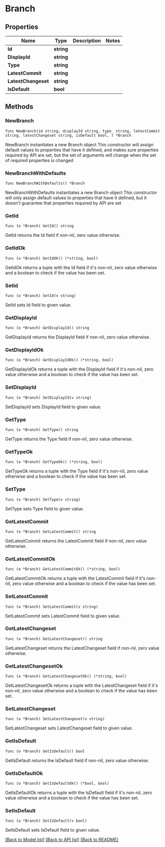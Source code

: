 # Branch

## Properties

Name | Type | Description | Notes
------------ | ------------- | ------------- | -------------
**Id** | **string** |  | 
**DisplayId** | **string** |  | 
**Type** | **string** |  | 
**LatestCommit** | **string** |  | 
**LatestChangeset** | **string** |  | 
**IsDefault** | **bool** |  | 

## Methods

### NewBranch

`func NewBranch(id string, displayId string, type_ string, latestCommit string, latestChangeset string, isDefault bool, ) *Branch`

NewBranch instantiates a new Branch object
This constructor will assign default values to properties that have it defined,
and makes sure properties required by API are set, but the set of arguments
will change when the set of required properties is changed

### NewBranchWithDefaults

`func NewBranchWithDefaults() *Branch`

NewBranchWithDefaults instantiates a new Branch object
This constructor will only assign default values to properties that have it defined,
but it doesn't guarantee that properties required by API are set

### GetId

`func (o *Branch) GetId() string`

GetId returns the Id field if non-nil, zero value otherwise.

### GetIdOk

`func (o *Branch) GetIdOk() (*string, bool)`

GetIdOk returns a tuple with the Id field if it's non-nil, zero value otherwise
and a boolean to check if the value has been set.

### SetId

`func (o *Branch) SetId(v string)`

SetId sets Id field to given value.


### GetDisplayId

`func (o *Branch) GetDisplayId() string`

GetDisplayId returns the DisplayId field if non-nil, zero value otherwise.

### GetDisplayIdOk

`func (o *Branch) GetDisplayIdOk() (*string, bool)`

GetDisplayIdOk returns a tuple with the DisplayId field if it's non-nil, zero value otherwise
and a boolean to check if the value has been set.

### SetDisplayId

`func (o *Branch) SetDisplayId(v string)`

SetDisplayId sets DisplayId field to given value.


### GetType

`func (o *Branch) GetType() string`

GetType returns the Type field if non-nil, zero value otherwise.

### GetTypeOk

`func (o *Branch) GetTypeOk() (*string, bool)`

GetTypeOk returns a tuple with the Type field if it's non-nil, zero value otherwise
and a boolean to check if the value has been set.

### SetType

`func (o *Branch) SetType(v string)`

SetType sets Type field to given value.


### GetLatestCommit

`func (o *Branch) GetLatestCommit() string`

GetLatestCommit returns the LatestCommit field if non-nil, zero value otherwise.

### GetLatestCommitOk

`func (o *Branch) GetLatestCommitOk() (*string, bool)`

GetLatestCommitOk returns a tuple with the LatestCommit field if it's non-nil, zero value otherwise
and a boolean to check if the value has been set.

### SetLatestCommit

`func (o *Branch) SetLatestCommit(v string)`

SetLatestCommit sets LatestCommit field to given value.


### GetLatestChangeset

`func (o *Branch) GetLatestChangeset() string`

GetLatestChangeset returns the LatestChangeset field if non-nil, zero value otherwise.

### GetLatestChangesetOk

`func (o *Branch) GetLatestChangesetOk() (*string, bool)`

GetLatestChangesetOk returns a tuple with the LatestChangeset field if it's non-nil, zero value otherwise
and a boolean to check if the value has been set.

### SetLatestChangeset

`func (o *Branch) SetLatestChangeset(v string)`

SetLatestChangeset sets LatestChangeset field to given value.


### GetIsDefault

`func (o *Branch) GetIsDefault() bool`

GetIsDefault returns the IsDefault field if non-nil, zero value otherwise.

### GetIsDefaultOk

`func (o *Branch) GetIsDefaultOk() (*bool, bool)`

GetIsDefaultOk returns a tuple with the IsDefault field if it's non-nil, zero value otherwise
and a boolean to check if the value has been set.

### SetIsDefault

`func (o *Branch) SetIsDefault(v bool)`

SetIsDefault sets IsDefault field to given value.



[[Back to Model list]](../README.md#documentation-for-models) [[Back to API list]](../README.md#documentation-for-api-endpoints) [[Back to README]](../README.md)


